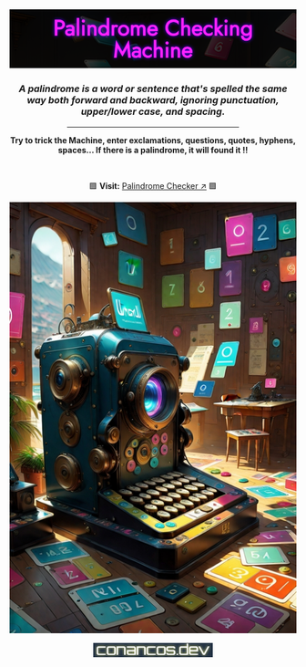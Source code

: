 <div align="center">

<img alt="image logo" src="./images/readme-img-pal.png" />

<br>

### _**A palindrome is a word or sentence that's spelled the same way both forward and backward, ignoring punctuation, upper/lower case, and spacing.**_

<hr width="60%" >

**Try to trick the Machine, enter exclamations, questions, quotes, hyphens, spaces... If there is a palindrome, it will found it ‼**

<br>

🟪 **Visit:** [Palindrome Checker ↗](https://conancos.dev/next/logica-js/PalindromeCheckingMachine/index.html) 🟪


<img alt="logo machine" src="./images/palindromeA512x768.jpg">

<p></p>

<img alt="logo developer" src="./images/logo-conancos.png">

</div>
